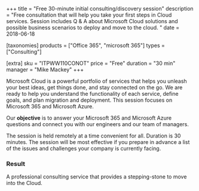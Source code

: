 +++
title = "Free 30-minute initial consulting/discovery session"
description = "Free consultation that will help you take your first steps in Cloud services. Session includes Q & A about Microsoft Cloud solutions and possible business scenarios to deploy and move to the cloud. "
date = 2018-06-18

[taxonomies]
products = ["Office 365", "microsoft 365"]
types = ["Consulting"]

[extra]
sku = "ITPWW110CONOT"
price = "Free"
duration = "30 min"
manager = "Mike Mackey"
+++

Microsoft Cloud is a powerful portfolio of services that helps you
unleash your best ideas, get things done, and stay connected on the go.
We are ready to help you understand the functionality of each service,
define goals, and plan migration and deployment. This session focuses on
Microsoft 365 and Microsoft Azure.

Our **objective** is to answer your Microsoft 365 and Microsoft Azure
questions and connect you with our engineers and our team of managers.

The session is held remotely at a time convenient for all. Duration is
30 minutes. The session will be most effective if you prepare in advance
a list of the issues and challenges your company is currently facing.

### Result

A professional consulting service that provides a stepping-stone to move
into the Cloud.
